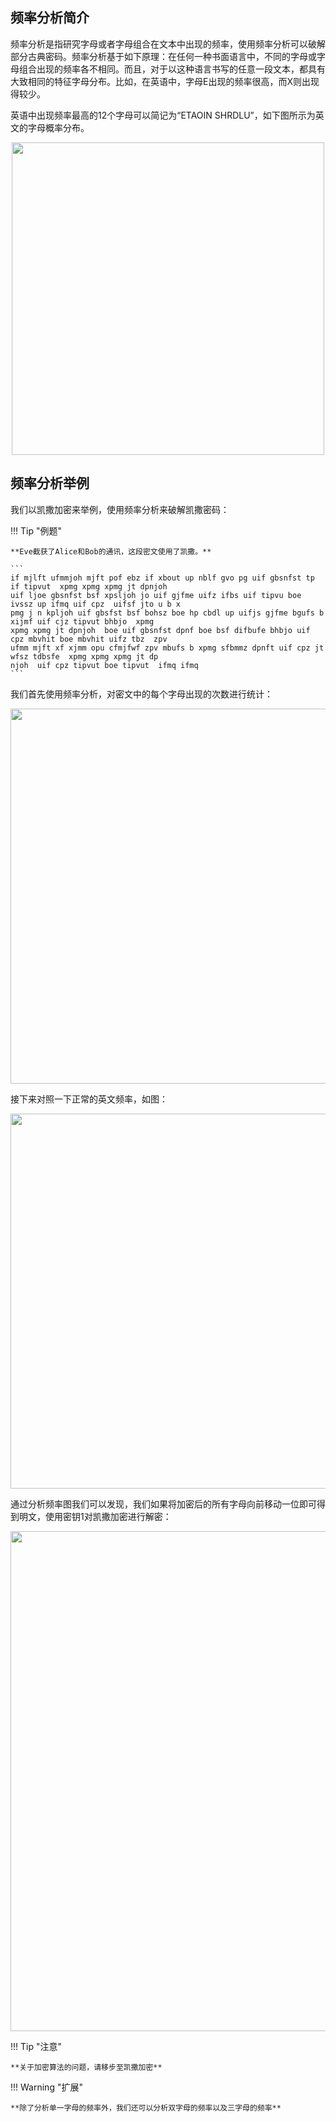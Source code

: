 ## 频率分析简介

频率分析是指研究字母或者字母组合在文本中出现的频率，使用频率分析可以破解部分古典密码。频率分析基于如下原理：在任何一种书面语言中，不同的字母或字母组合出现的频率各不相同。而且，对于以这种语言书写的任意一段文本，都具有大致相同的特征字母分布。比如，在英语中，字母E出现的频率很高，而X则出现得较少。

英语中出现频率最高的12个字母可以简记为“ETAOIN SHRDLU”，如下图所示为英文的字母概率分布。

<p style="text-align:center;"><img width="500px" src="../image/FrequencyAnalysi-1.png" /></p>

## 频率分析举例

我们以凯撒加密来举例，使用频率分析来破解凯撒密码：

!!! Tip "例题"

	**Eve截获了Alice和Bob的通讯，这段密文使用了凯撒。**
	
	```
	if mjlft ufmmjoh mjft pof ebz if xbout up nblf gvo pg uif gbsnfst tp if tipvut  xpmg xpmg xpmg jt dpnjoh  
	uif ljoe gbsnfst bsf xpsljoh jo uif gjfme uifz ifbs uif tipvu boe ivssz up ifmq uif cpz  uifsf jto u b x
	pmg j n kpljoh uif gbsfst bsf bohsz boe hp cbdl up uifjs gjfme bgufs b xijmf uif cjz tipvut bhbjo  xpmg 
	xpmg xpmg jt dpnjoh  boe uif gbsnfst dpnf boe bsf difbufe bhbjo uif cpz mbvhit boe mbvhit uifz tbz  zpv 
	ufmm mjft xf xjmm opu cfmjfwf zpv mbufs b xpmg sfbmmz dpnft uif cpz jt wfsz tdbsfe  xpmg xpmg xpmg jt dp
	njoh  uif cpz tipvut boe tipvut  ifmq ifmq
	```
我们首先使用频率分析，对密文中的每个字母出现的次数进行统计：

<p style="text-align:center;"><img width="600px" src="../image/FrequencyAnalysi-2.png" /></p>

接下来对照一下正常的英文频率，如图：

<p style="text-align:center;"><img width="600px" src="../image/FrequencyAnalysi-3.png" /></p>

通过分析频率图我们可以发现，我们如果将加密后的所有字母向前移动一位即可得到明文，使用密钥1对凯撒加密进行解密：

<p style="text-align:center;"><img width="800px" src="../image/FrequencyAnalysi-4.png" /></p>

!!! Tip "注意"

	**关于加密算法的问题，请移步至凯撒加密**

!!! Warning "扩展"

	**除了分析单一字母的频率外，我们还可以分析双字母的频率以及三字母的频率**
